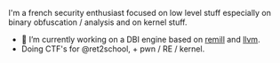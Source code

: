 I'm a french security enthusiast focused on low level stuff especially on binary obfuscation / analysis and on kernel stuff.

- 🔭 I’m currently working on a DBI engine based on [remill](https://github.com/lifting-bits/remill) and [llvm](https://github.com/llvm/llvm-project).
- Doing CTF's for @ret2school, + pwn / RE / kernel.

<!--
**n4sm/n4sm** is a ✨ _special_ ✨ repository because its `README.md` (this file) appears on your GitHub profile.

Here are some ideas to get you started:

- 🔭 I’m currently working on ...
- 🌱 I’m currently learning ...
- 👯 I’m looking to collaborate on ...
- 🤔 I’m looking for help with ...
- 💬 Ask me about ...
- 📫 How to reach me: ...
- 😄 Pronouns: ...
- ⚡ Fun fact: ...
-->
